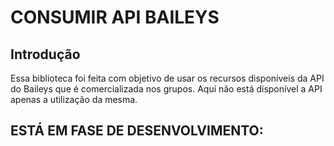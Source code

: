 # CONSUMIR API BAILEYS

## Introdução

Essa biblioteca foi feita com objetivo de usar os recursos disponíveis da API do Baileys que é comercializada nos grupos. Aqui não está disponível a API apenas a utilização da mesma.

## ESTÁ EM FASE DE DESENVOLVIMENTO:
